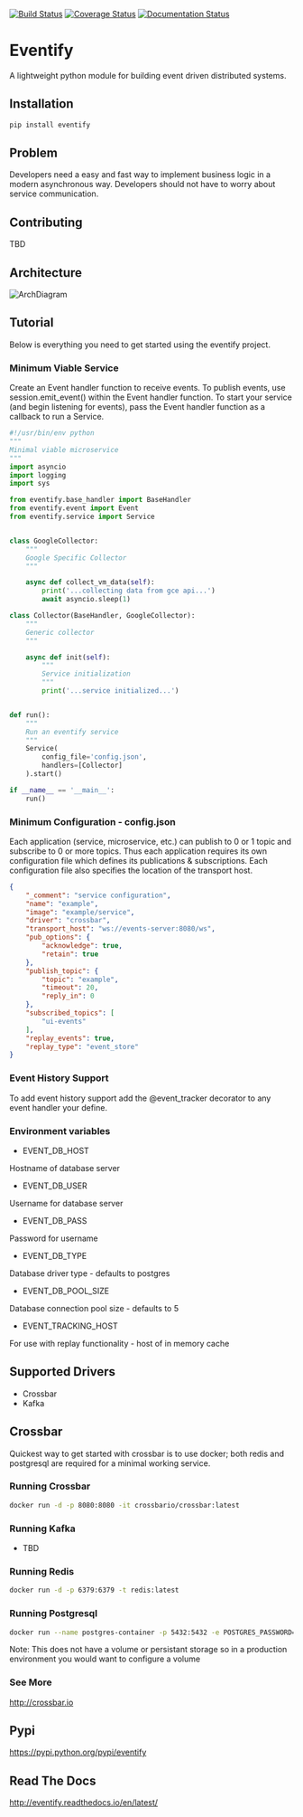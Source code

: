 [![Build Status](https://travis-ci.org/eventifyio/eventify.svg?branch=master)](https://travis-ci.org/eventifyio/eventify)
[![Coverage Status](https://coveralls.io/repos/github/morissette/eventify/badge.svg?branch=master)](https://coveralls.io/github/morissette/eventify?branch=master)
[![Documentation Status](https://readthedocs.org/projects/eventify/badge/?version=latest)](http://eventify.readthedocs.io/en/latest/?badge=latest)


# Eventify
A lightweight python module for building event driven distributed systems.

## Installation
```bash
pip install eventify
```

## Problem
Developers need a easy and fast way to implement business logic in a modern asynchronous way. Developers should not have to worry about service communication.

## Contributing
TBD

## Architecture
![ArchDiagram](https://raw.githubusercontent.com/eventifyio/eventify/master/docs/eventify.png)

## Tutorial
Below is everything you need to get started using the eventify project.

### Minimum Viable Service
Create an Event handler function to receive events.  To publish events, use session.emit_event() within the Event handler function. To start your service (and begin listening for events), pass the Event handler function as a callback to run a Service.

```python
#!/usr/bin/env python
"""
Minimal viable microservice
"""
import asyncio
import logging
import sys

from eventify.base_handler import BaseHandler
from eventify.event import Event
from eventify.service import Service


class GoogleCollector:
    """
    Google Specific Collector
    """

    async def collect_vm_data(self):
        print('...collecting data from gce api...')
        await asyncio.sleep(1)

class Collector(BaseHandler, GoogleCollector):
    """
    Generic collector
    """

    async def init(self):
        """
        Service initialization
        """
        print('...service initialized...')


def run():
    """
    Run an eventify service
    """
    Service(
        config_file='config.json',
        handlers=[Collector]
    ).start()

if __name__ == '__main__':
    run()
```

### Minimum Configuration - config.json
Each application (service, microservice, etc.) can publish to 0 or 1 topic and subscribe to 0 or more topics. Thus each application requires its own configuration file which defines its publications & subscriptions. Each configuration file also specifies the location of the transport host.

```json
{
    "_comment": "service configuration",
    "name": "example",
    "image": "example/service",
    "driver": "crossbar",
    "transport_host": "ws://events-server:8080/ws",
    "pub_options": {
        "acknowledge": true,
        "retain": true
    },
    "publish_topic": {
        "topic": "example",
        "timeout": 20,
        "reply_in": 0
    },
    "subscribed_topics": [
        "ui-events"
    ],
    "replay_events": true,
    "replay_type": "event_store"
}
```

### Event History Support
To add event history support add the @event_tracker decorator to any event handler your define.

### Environment variables
* EVENT_DB_HOST

Hostname of database server
* EVENT_DB_USER

Username for database server
* EVENT_DB_PASS

Password for username
* EVENT_DB_TYPE

Database driver type - defaults to postgres
* EVENT_DB_POOL_SIZE

Database connection pool size - defaults to 5

* EVENT_TRACKING_HOST

For use with replay functionality - host of in memory cache

## Supported Drivers
* Crossbar
* Kafka

## Crossbar
Quickest way to get started with crossbar is to use docker; both redis and postgresql are required for a minimal working service.

### Running Crossbar
```bash
docker run -d -p 8080:8080 -it crossbario/crossbar:latest
```

### Running Kafka
* TBD

### Running Redis
```bash
docker run -d -p 6379:6379 -t redis:latest
```

### Running Postgresql
```bash
docker run --name postgres-container -p 5432:5432 -e POSTGRES_PASSWORD=mysecretpassword -d postgres
```
Note: This does not have a volume or persistant storage so in a production environment you would want to configure a volume

### See More
http://crossbar.io

## Pypi
https://pypi.python.org/pypi/eventify

## Read The Docs
http://eventify.readthedocs.io/en/latest/
